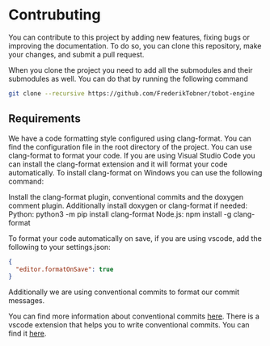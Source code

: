 # Contrubuting

You can contribute to this project by adding new features, fixing bugs or improving the documentation. To do so, you can clone this repository, make your changes, and submit a pull request.

When you clone the project you need to add all the submodules and their submodules as well. You can do that by running the following command

```bash
git clone --recursive https://github.com/FrederikTobner/tobot-engine
```

## Requirements

We have a code formatting style configured using clang-format. You can find the configuration file in the root directory of the project. You can use clang-format to format your code. If you are using Visual Studio Code you can install the clang-format extension and it will format your code automatically.
To install clang-format on Windows you can use the following command:

 Install the clang-format plugin, conventional commits and the doxygen comment plugin. Additionally install doxygen or clang-format if needed:
Python: python3 -m pip install clang-format
Node.js: npm install -g clang-format

To format your code automatically on save, if you are using vscode, add the following to your settings.json:

```json
{
  "editor.formatOnSave": true
}
```

Additionally we are using conventional commits to format our commit messages.

You can find more information about conventional commits [here](https://www.conventionalcommits.org/en/v1.0.0/). There is a vscode extension that helps you to write conventional commits. You can find it [here](https://marketplace.visualstudio.com/items?itemName=vivaxy.vscode-conventional-commits).
